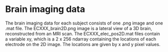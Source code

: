 # Brain imaging data

The brain imaging data for each subject consists of one .png image and one .mat file. The 
ECXXX_brain2D.png image is a lateral view of a 3D brain, reconstructed from an MRI scan. The 
ECXXX_elec_pos2D.mat files contain a variable xy, which is a 2 x 256 ndarray containing the 
locations of each electrode on the 2D image. The locations are given by x and y pixel values.
